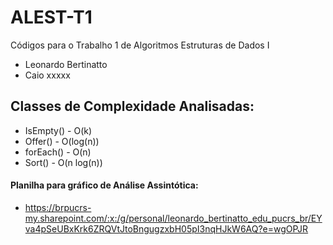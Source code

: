 # ALEST-T1
Códigos para o Trabalho 1 de Algoritmos Estruturas de Dados I

- Leonardo Bertinatto
- Caio xxxxx

## Classes de Complexidade Analisadas:
- IsEmpty() - O(k)
- Offer() - O(log(n))
- forEach() - O(n)
- Sort() - O(n log(n))

 #### Planilha para gráfico de Análise Assintótica: 
 - https://brpucrs-my.sharepoint.com/:x:/g/personal/leonardo_bertinatto_edu_pucrs_br/EYva4pSeUBxKrk6ZRQVtJtoBngugzxbH05pI3nqHJkW6AQ?e=wgOPJR

